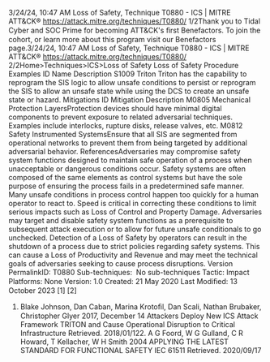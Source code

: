 3/24/24, 10:47 AM Loss of Safety, Technique T0880 - ICS | MITRE ATT&CK®
https://attack.mitre.org/techniques/T0880/ 1/2Thank you to Tidal Cyber and SOC Prime for becoming ATT&CK's ﬁrst Benefactors. To join the cohort, or learn more about this program visit our
Benefactors page.3/24/24, 10:47 AM Loss of Safety, Technique T0880 - ICS | MITRE ATT&CK®
https://attack.mitre.org/techniques/T0880/ 2/2Home>Techniques>ICS>Loss of Safety
Loss of Safety
Procedure Examples
ID Name Description
S1009 Triton Triton has the capability to reprogram the SIS logic to allow unsafe conditions to persist or reprogram the SIS to
allow an unsafe state while using the DCS to create an unsafe state or hazard. 
Mitigations
ID Mitigation Description
M0805 Mechanical
Protection LayersProtection devices should have minimal digital components to prevent exposure to related
adversarial techniques. Examples include interlocks, rupture disks, release valves, etc. 
M0812 Safety Instrumented
SystemsEnsure that all SIS are segmented from operational networks to prevent them from being targeted by
additional adversarial behavior.
ReferencesAdversaries may compromise safety system functions designed to maintain safe operation of a process when unacceptable or dangerous
conditions occur. Safety systems are often composed of the same elements as control systems but have the sole purpose of ensuring the
process fails in a predetermined safe manner.
Many unsafe conditions in process control happen too quickly for a human operator to react to. Speed is critical in correcting these
conditions to limit serious impacts such as Loss of Control and Property Damage.
Adversaries may target and disable safety system functions as a prerequisite to subsequent attack execution or to allow for future unsafe
conditionals to go unchecked. Detection of a Loss of Safety by operators can result in the shutdown of a process due to strict policies
regarding safety systems. This can cause a Loss of Productivity and Revenue and may meet the technical goals of adversaries seeking to
cause process disruptions.
Version PermalinkID: T0880
Sub-techniques:  No sub-techniques
 
Tactic: Impact
 
Platforms: None
Version: 1.0
Created: 21 May 2020
Last Modiﬁed: 13 October 2023
[1]
[2]
1. Blake Johnson, Dan Caban, Marina Krotoﬁl, Dan Scali, Nathan
Brubaker, Christopher Glyer 2017, December 14 Attackers
Deploy New ICS Attack Framework TRITON and Cause
Operational Disruption to Critical Infrastructure Retrieved.
2018/01/122. A G Foord, W G Gulland, C R Howard, T Kellacher, W H Smith
2004 APPLYING THE LATEST STANDARD FOR FUNCTIONAL
SAFETY IEC 61511 Retrieved. 2020/09/17